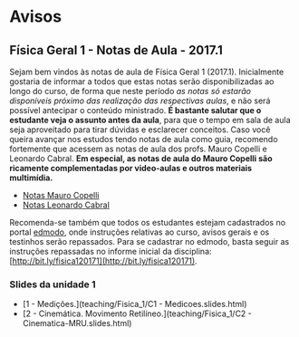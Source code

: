 ﻿Avisos
======


## Física Geral 1 - Notas de Aula - 2017.1

Sejam bem vindos às notas de aula de Física Geral 1 (2017.1). Inicialmente gostaria de informar 
a todos que estas notas serão disponibilizadas ao longo do curso, de forma que neste período
 *as notas só estarão disponíveis próximo das realização das respectivas aulas*, e não será possível
antecipar o conteúdo ministrado. **É bastante salutar que o estudante veja o assunto antes da aula**,
para que o tempo em sala de aula seja aproveitado para tirar dúvidas e esclarecer conceitos. Caso
você queira avançar nos estudos tendo notas de aula como guia, recomendo fortemente que acessem as notas de aula
dos profs. Mauro Copelli e Leonardo Cabral. **Em especial, as notas de aula do Mauro Copelli são ricamente complementadas por video-aulas e outros materiais multimídia.**

- [Notas Mauro Copelli](https://sites.google.com/site/fisica1maurocopelli/)
- [Notas Leonardo Cabral](https://sites.google.com/site/fisica120152dfufpe/)

Recomenda-se também que todos os estudantes estejam cadastrados no portal [edmodo](http://www.edmodo.com),
onde instruções relativas ao curso, avisos gerais e os testinhos serão repassados. Para se cadastrar no edmodo, basta
seguir as instruções repassadas no informe inicial da disciplina: [http://bit.ly/fisica120171](http://bit.ly/fisica120171).

### Slides da unidade 1

- [1 - Medições.](teaching/Fisica_1/C1 - Medicoes.slides.html)
- [2 - Cinemática. Movimento Retilíneo.](teaching/Fisica_1/C2 - Cinematica-MRU.slides.html)

<!--
- [3 - Vetores]()
- [4 - Cinemática em duas e três dimensões]()
- [5 - Dinâmica - Leis de Newton]()
- [6 - Dinâmica - Atrito]()
-->
